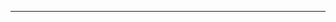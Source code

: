 <note id="activity-2" title="Activity-2" tags="[]" activity="2015-01-01">

<headline/>

<content>

</content>
<contentlist/>

<hr/>
<subcontent/>

</note>
